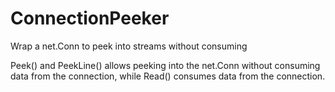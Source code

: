 # ConnectionPeeker
Wrap a net.Conn to peek into streams without consuming

Peek() and PeekLine() allows peeking into the net.Conn without consuming data from the connection, while Read() consumes data from the connection.
